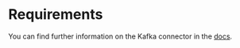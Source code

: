 # Requirements
<!-- to be updated -->
You can find further information on the Kafka connector in the [docs](https://docs.open-metadata.org/connectors/dashboard/redash).